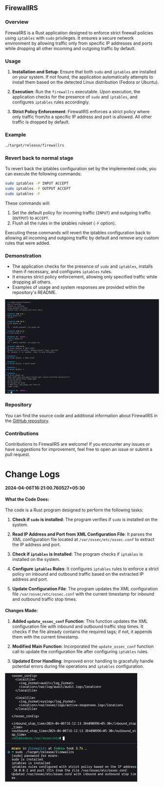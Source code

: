 ## FirewallRS

### Overview

FirewallRS is a Rust application designed to enforce strict firewall policies using `iptables` with `sudo` privileges. It ensures a secure network environment by allowing traffic only from specific IP addresses and ports while dropping all other incoming and outgoing traffic by default.

### Usage

1. **Installation and Setup**: Ensure that both `sudo` and `iptables` are installed on your system. If not found, the application automatically attempts to install them based on the detected Linux distribution (Fedora or Ubuntu).

2. **Execution**: Run the `firewallrs` executable. Upon execution, the application checks for the presence of `sudo` and `iptables`, and configures `iptables` rules accordingly.

3. **Strict Policy Enforcement**: FirewallRS enforces a strict policy where only traffic from/to a specific IP address and port is allowed. All other traffic is dropped by default.

### Example

```bash
./target/release/firewallrs
```

### Revert back to normal stage

To revert back the iptables configuration set by the implemented code, you can execute the following commands:

```bash
sudo iptables -P INPUT ACCEPT
sudo iptables -P OUTPUT ACCEPT
sudo iptables -F
```

These commands will:

1. Set the default policy for incoming traffic (`INPUT`) and outgoing traffic (`OUTPUT`) to `ACCEPT`.
2. Flush all the rules in the iptables ruleset (`-F` option).

Executing these commands will revert the iptables configuration back to allowing all incoming and outgoing traffic by default and remove any custom rules that were added.

### Demonstration

- The application checks for the presence of `sudo` and `iptables`, installs them if necessary, and configures `iptables` rules.
- It ensures strict policy enforcement, allowing only specified traffic while dropping all others.
- Examples of usage and system responses are provided within the repository's README.

![Demo Image](/assets/demo.png)

### Repository

You can find the source code and additional information about FirewallRS in the [GitHub repository](https://github.com/mranv/firewallrs).

### Contributions

Contributions to FirewallRS are welcome! If you encounter any issues or have suggestions for improvement, feel free to open an issue or submit a pull request.

# Change Logs

<strong>2024-04-06T16:21:00.760527+05:30</strong>

#### What the Code Does:

The code is a Rust program designed to perform the following tasks:

1. **Check if `sudo` is installed**: The program verifies if `sudo` is installed on the system.

2. **Read IP Address and Port from XML Configuration File**: It parses the XML configuration file located at `/var/ossec/etc/ossec.conf` to extract the IP address and port.

3. **Check if `iptables` is Installed**: The program checks if `iptables` is installed on the system.

4. **Configure `iptables` Rules**: It configures `iptables` rules to enforce a strict policy on inbound and outbound traffic based on the extracted IP address and port.

5. **Update Configuration File**: The program updates the XML configuration file `/var/ossec/etc/ossec.conf` with the current timestamp for inbound and outbound traffic stop times.

#### Changes Made:

1. **Added `update_ossec_conf` Function**: This function updates the XML configuration file with inbound and outbound traffic stop times. It checks if the file already contains the required tags; if not, it appends them with the current timestamp.

2. **Modified Main Function**: Incorporated the `update_ossec_conf` function call to update the configuration file after configuring `iptables` rules.

3. **Updated Error Handling**: Improved error handling to gracefully handle potential errors during file operations and `iptables` configuration.

![update ossec.conf](/assets/updateossec.conf.png)
